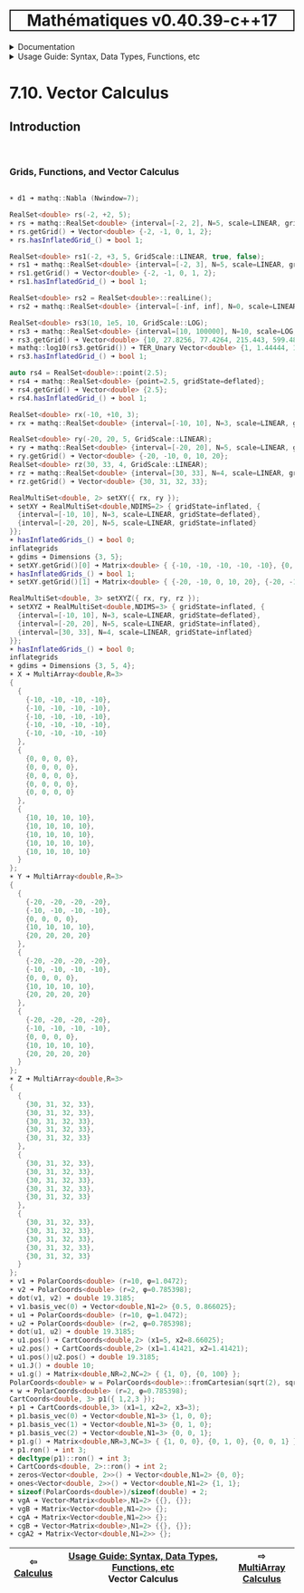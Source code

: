 <h1 style='border: 2px solid; text-align: center'>Mathématiques v0.40.39-c++17</h1>

<details>

<summary>Documentation</summary>

# [Documentation](../../README.md)<br>
1. [License](../../license/README.md)<br>
2. [About](../../about/README.md)<br>
3. [Status, Planned Work & Release Notes](../../status-release/README.md)<br>
4. [Description and Example Usage](../../overview/README.md)<br>
5. [Installation](../../installation/README.md)<br>
6. [Your First Mathématiques Project](../../first-project/README.md)<br>
7. _Usage Guide: Syntax, Data Types, Functions, etc_ <br>
8. [Benchmarks](../../benchmarks/README.md)<br>
9. [Tests](../../test/README.md)<br>
10. [Developer Guide: Modifying and Extending Mathématiques](../../developer-guide/README.md)<br>


</details>



<details>

<summary>Usage Guide: Syntax, Data Types, Functions, etc</summary>

# [7. Usage Guide: Syntax, Data Types, Functions, etc](../README.md)<br>
7.1. [Usage Guide Notation](../notation/README.md)<br>
7.2. [Scalar Types (Real, Imaginary, Complex & Quaternion)](../scalars/README.md)<br>
7.3. [Container Types (Vector, Matrix & MultiArray)](../multiarrays/README.md)<br>
7.4. [Operators](../operators/README.md)<br>
7.5. [Functions](../functions/README.md)<br>
7.6. [Linear Algebra](../linear-algebra/README.md)<br>
7.7. [Indexing, Masks, and Sorting](../indexing-sorting/README.md)<br>
7.8. [Ranges and Grids](../ranges-grids/README.md)<br>
7.9. [Calculus](../calculus/README.md)<br>
7.10. _Vector Calculus_ <br>
7.11. [MultiArray Calculus](../tensor-calculus/README.md)<br>
7.12. [Display of Results](../display/README.md)<br>
7.13. [FILE I/O](../file-io/README.md)<br>
7.14. [Debug Modes](../debug/README.md)<br>


</details>



# 7.10. Vector Calculus



## Introduction



<br>

### Grids, Functions, and Vector Calculus


```C++

☀ d1 ➜ mathq::Nabla (Nwindow=7);

RealSet<double> rs(-2, +2, 5);
☀ rs ➜ mathq::RealSet<double> {interval=[-2, 2], N=5, scale=LINEAR, gridState=deflated};
☀ rs.getGrid() ➜ Vector<double> {-2, -1, 0, 1, 2};
☀ rs.hasInflatedGrid_() ➜ bool 1;

RealSet<double> rs1(-2, +3, 5, GridScale::LINEAR, true, false);
☀ rs1 ➜ mathq::RealSet<double> {interval=[-2, 3], N=5, scale=LINEAR, gridState=deflated};
☀ rs1.getGrid() ➜ Vector<double> {-2, -1, 0, 1, 2};
☀ rs1.hasInflatedGrid_() ➜ bool 1;

RealSet<double> rs2 = RealSet<double>::realLine();
☀ rs2 ➜ mathq::RealSet<double> {interval=[-inf, inf], N=0, scale=LINEAR, gridState=deflated};

RealSet<double> rs3(10, 1e5, 10, GridScale::LOG);
☀ rs3 ➜ mathq::RealSet<double> {interval=[10, 100000], N=10, scale=LOG, gridState=deflated};
☀ rs3.getGrid() ➜ Vector<double> {10, 27.8256, 77.4264, 215.443, 599.484, 1668.1, 4641.59, 12915.5, 35938.1, 100000};
☀ mathq::log10(rs3.getGrid()) ➜ TER_Unary Vector<double> {1, 1.44444, 1.88889, 2.33333, 2.77778, 3.22222, 3.66667, 4.11111, 4.55556, 5};
☀ rs3.hasInflatedGrid_() ➜ bool 1;

auto rs4 = RealSet<double>::point(2.5);
☀ rs4 ➜ mathq::RealSet<double> {point=2.5, gridState=deflated};
☀ rs4.getGrid() ➜ Vector<double> {2.5};
☀ rs4.hasInflatedGrid_() ➜ bool 1;

RealSet<double> rx(-10, +10, 3);
☀ rx ➜ mathq::RealSet<double> {interval=[-10, 10], N=3, scale=LINEAR, gridState=deflated};

RealSet<double> ry(-20, 20, 5, GridScale::LINEAR);
☀ ry ➜ mathq::RealSet<double> {interval=[-20, 20], N=5, scale=LINEAR, gridState=deflated};
☀ ry.getGrid() ➜ Vector<double> {-20, -10, 0, 10, 20};
RealSet<double> rz(30, 33, 4, GridScale::LINEAR);
☀ rz ➜ mathq::RealSet<double> {interval=[30, 33], N=4, scale=LINEAR, gridState=deflated};
☀ rz.getGrid() ➜ Vector<double> {30, 31, 32, 33};

RealMultiSet<double, 2> setXY({ rx, ry });
☀ setXY ➜ RealMultiSet<double,NDIMS=2> { gridState=inflated, {
  {interval=[-10, 10], N=3, scale=LINEAR, gridState=deflated}, 
  {interval=[-20, 20], N=5, scale=LINEAR, gridState=inflated}
}};
☀ hasInflatedGrids_() ➜ bool 0;
inflategrids
☀ gdims ➜ Dimensions {3, 5};
☀ setXY.getGrid()[0] ➜ Matrix<double> { {-10, -10, -10, -10, -10}, {0, 0, 0, 0, 0}, {10, 10, 10, 10, 10} };
☀ hasInflatedGrids_() ➜ bool 1;
☀ setXY.getGrid()[1] ➜ Matrix<double> { {-20, -10, 0, 10, 20}, {-20, -10, 0, 10, 20}, {-20, -10, 0, 10, 20} };

RealMultiSet<double, 3> setXYZ({ rx, ry, rz });
☀ setXYZ ➜ RealMultiSet<double,NDIMS=3> { gridState=inflated, {
  {interval=[-10, 10], N=3, scale=LINEAR, gridState=deflated}, 
  {interval=[-20, 20], N=5, scale=LINEAR, gridState=inflated}, 
  {interval=[30, 33], N=4, scale=LINEAR, gridState=inflated}
}};
☀ hasInflatedGrids_() ➜ bool 0;
inflategrids
☀ gdims ➜ Dimensions {3, 5, 4};
☀ X ➜ MultiArray<double,R=3> 
{
  {
    {-10, -10, -10, -10},
    {-10, -10, -10, -10},
    {-10, -10, -10, -10},
    {-10, -10, -10, -10},
    {-10, -10, -10, -10}
  },
  {
    {0, 0, 0, 0},
    {0, 0, 0, 0},
    {0, 0, 0, 0},
    {0, 0, 0, 0},
    {0, 0, 0, 0}
  },
  {
    {10, 10, 10, 10},
    {10, 10, 10, 10},
    {10, 10, 10, 10},
    {10, 10, 10, 10},
    {10, 10, 10, 10}
  }
};
☀ Y ➜ MultiArray<double,R=3> 
{
  {
    {-20, -20, -20, -20},
    {-10, -10, -10, -10},
    {0, 0, 0, 0},
    {10, 10, 10, 10},
    {20, 20, 20, 20}
  },
  {
    {-20, -20, -20, -20},
    {-10, -10, -10, -10},
    {0, 0, 0, 0},
    {10, 10, 10, 10},
    {20, 20, 20, 20}
  },
  {
    {-20, -20, -20, -20},
    {-10, -10, -10, -10},
    {0, 0, 0, 0},
    {10, 10, 10, 10},
    {20, 20, 20, 20}
  }
};
☀ Z ➜ MultiArray<double,R=3> 
{
  {
    {30, 31, 32, 33},
    {30, 31, 32, 33},
    {30, 31, 32, 33},
    {30, 31, 32, 33},
    {30, 31, 32, 33}
  },
  {
    {30, 31, 32, 33},
    {30, 31, 32, 33},
    {30, 31, 32, 33},
    {30, 31, 32, 33},
    {30, 31, 32, 33}
  },
  {
    {30, 31, 32, 33},
    {30, 31, 32, 33},
    {30, 31, 32, 33},
    {30, 31, 32, 33},
    {30, 31, 32, 33}
  }
};
☀ v1 ➜ PolarCoords<double> (r=10, φ=1.0472);
☀ v2 ➜ PolarCoords<double> (r=2, φ=0.785398);
☀ dot(v1, v2) ➜ double 19.3185;
☀ v1.basis_vec(0) ➜ Vector<double,N1=2> {0.5, 0.866025};
☀ u1 ➜ PolarCoords<double> (r=10, φ=1.0472);
☀ u2 ➜ PolarCoords<double> (r=2, φ=0.785398);
☀ dot(u1, u2) ➜ double 19.3185;
☀ u1.pos() ➜ CartCoords<double,2> (x1=5, x2=8.66025);
☀ u2.pos() ➜ CartCoords<double,2> (x1=1.41421, x2=1.41421);
☀ u1.pos()|u2.pos() ➜ double 19.3185;
☀ u1.J() ➜ double 10;
☀ u1.g() ➜ Matrix<double,NR=2,NC=2> { {1, 0}, {0, 100} };
PolarCoords<double> w = PolarCoords<double>::fromCartesian(sqrt(2), sqrt(2));
☀ w ➜ PolarCoords<double> (r=2, φ=0.785398);
CartCoords<double, 3> p1({ 1,2,3 });
☀ p1 ➜ CartCoords<double,3> (x1=1, x2=2, x3=3);
☀ p1.basis_vec(0) ➜ Vector<double,N1=3> {1, 0, 0};
☀ p1.basis_vec(1) ➜ Vector<double,N1=3> {0, 1, 0};
☀ p1.basis_vec(2) ➜ Vector<double,N1=3> {0, 0, 1};
☀ p1.g() ➜ Matrix<double,NR=3,NC=3> { {1, 0, 0}, {0, 1, 0}, {0, 0, 1} };
☀ p1.ron() ➜ int 3;
☀ decltype(p1)::ron() ➜ int 3;
☀ CartCoords<double, 2>::ron() ➜ int 2;
☀ zeros<Vector<double, 2>>() ➜ Vector<double,N1=2> {0, 0};
☀ ones<Vector<double, 2>>() ➜ Vector<double,N1=2> {1, 1};
☀ sizeof(PolarCoords<double>)/sizeof(double) ➜ 2;
☀ vgA ➜ Vector<Matrix<double>,N1=2> {{}, {}};
☀ vgB ➜ Matrix<Vector<double,N1=2>> {};
☀ cgA ➜ Matrix<Vector<double,N1=2>> {};
☀ cgB ➜ Vector<Matrix<double>,N1=2> {{}, {}};
☀ cgA2 ➜ Matrix<Vector<double,N1=2>> {};
```


| ⇦ <br />[Calculus](../calculus/README.md)  | [Usage Guide: Syntax, Data Types, Functions, etc](../README.md)<br />Vector Calculus<br /><img width=1000/> | ⇨ <br />[MultiArray Calculus](../tensor-calculus/README.md)   |
| ------------ | :-------------------------------: | ------------ |


